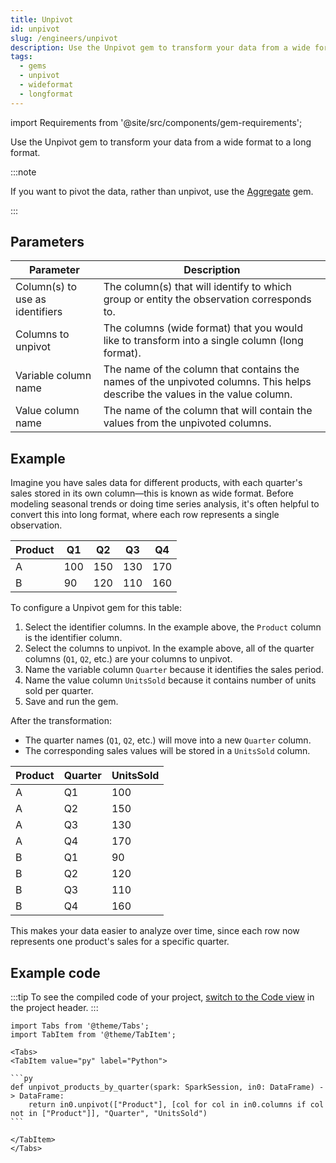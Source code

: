 ```yaml
---
title: Unpivot
id: unpivot
slug: /engineers/unpivot
description: Use the Unpivot gem to transform your data from a wide format to a long format
tags:
  - gems
  - unpivot
  - wideformat
  - longformat
---
```


import Requirements from '@site/src/components/gem-requirements';

<Requirements
  python_package_name="ProphecySparkBasicsPython"
  python_package_version="0.2.36+"
  scala_package_name=""
  scala_package_version=""
  scala_lib=""
  python_lib=""
  uc_single="14.3+"
  uc_shared="14.3+"
  livy="Not Supported"
/>

Use the Unpivot gem to transform your data from a wide format to a long format.

:::note

If you want to pivot the data, rather than unpivot, use the [Aggregate](/engineers/aggregate) gem.

:::

## Parameters

| Parameter                       | Description                                                                                                                  |
| ------------------------------- | ---------------------------------------------------------------------------------------------------------------------------- |
| Column(s) to use as identifiers | The column(s) that will identify to which group or entity the observation corresponds to.                                    |
| Columns to unpivot              | The columns (wide format) that you would like to transform into a single column (long format).                               |
| Variable column name            | The name of the column that contains the names of the unpivoted columns. This helps describe the values in the value column. |
| Value column name               | The name of the column that will contain the values from the unpivoted columns.                                              |

## Example

Imagine you have sales data for different products, with each quarter's sales stored in its own column—this is known as wide format. Before modeling seasonal trends or doing time series analysis, it's often helpful to convert this into long format, where each row represents a single observation.

<div class="table-example">

| Product | Q1  | Q2  | Q3  | Q4  |
| ------- | --- | --- | --- | --- |
| A       | 100 | 150 | 130 | 170 |
| B       | 90  | 120 | 110 | 160 |

</div>

To configure a Unpivot gem for this table:

1. Select the identifier columns. In the example above, the `Product` column is the identifier column.
1. Select the columns to unpivot. In the example above, all of the quarter columns (`Q1`, `Q2`, etc.) are your columns to unpivot.
1. Name the variable column `Quarter` because it identifies the sales period.
1. Name the value column `UnitsSold` because it contains number of units sold per quarter.
1. Save and run the gem.

After the transformation:

- The quarter names (`Q1`, `Q2`, etc.) will move into a new `Quarter` column.
- The corresponding sales values will be stored in a `UnitsSold` column.

<div class="table-example">

| Product | Quarter | UnitsSold |
| ------- | ------- | --------- |
| A       | Q1      | 100       |
| A       | Q2      | 150       |
| A       | Q3      | 130       |
| A       | Q4      | 170       |
| B       | Q1      | 90        |
| B       | Q2      | 120       |
| B       | Q3      | 110       |
| B       | Q4      | 160       |

</div>

This makes your data easier to analyze over time, since each row now represents one product's sales for a specific quarter.

## Example code

:::tip
To see the compiled code of your project, [switch to the Code view](/engineers/pipelines#project-editor) in the project header.
:::

````mdx-code-block
import Tabs from '@theme/Tabs';
import TabItem from '@theme/TabItem';

<Tabs>
<TabItem value="py" label="Python">

```py
def unpivot_products_by_quarter(spark: SparkSession, in0: DataFrame) -> DataFrame:
    return in0.unpivot(["Product"], [col for col in in0.columns if col not in ["Product"]], "Quarter", "UnitsSold")
```

</TabItem>
</Tabs>
````
